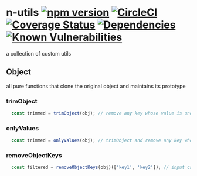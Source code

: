 # n-utils [![npm version](https://badge.fury.io/js/%40financial-times%2Fn-utils.svg)](https://badge.fury.io/js/%40financial-times%2Fn-utils) [![CircleCI](https://circleci.com/gh/Financial-Times/n-utils.svg?style=shield)](https://circleci.com/gh/Financial-Times/workflows/n-utils) [![Coverage Status](https://coveralls.io/repos/github/Financial-Times/n-utils/badge.svg?branch=master)](https://coveralls.io/github/Financial-Times/n-utils?branch=master) [![Dependencies](https://david-dm.org/Financial-Times/n-utils.svg)](https://david-dm.org/Financial-Times/n-utils) [![Known Vulnerabilities](https://snyk.io/test/github/Financial-Times/n-utils/badge.svg)](https://snyk.io/test/github/Financial-Times/n-utils)

a collection of custom utils

## Object
all pure functions that clone the original object and maintains its prototype

### trimObject
```js
  const trimmed = trimObject(obj); // remove any key whose value is undefined, null or empty string ''
```

### onlyValues
```js
  const trimmed = onlyValues(obj); // trimObject and remove any key whose value is a function
```

### removeObjectKeys
```js
  const filtered = removeObjectKeys(obj)(['key1', 'key2']); // input can be [String] or String
```
